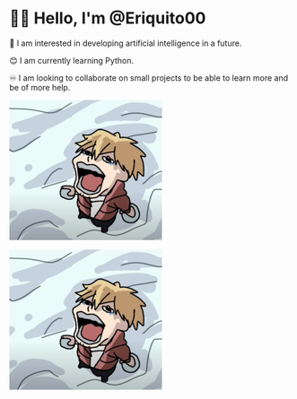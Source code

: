 # 🙋‍♂️ Hello, I'm @Eriquito00

💟 I am interested in developing artificial intelligence in a future.

😊 I am currently learning Python.

♾️ I am looking to collaborate on small projects to be able to learn more and be of more help.

![Foto](https://raw.githubusercontent.com/Eriquito00/Eriquito00/main/img/inicio.png)

[![Increíble Video](https://raw.githubusercontent.com/Eriquito00/Eriquito00/main/img/inicio.png)]([https://ruta/al/video/increible.mp4](https://www.youtube.com/watch?v=FQS992Jj0Mg&ab_channel=drgzn)https://www.youtube.com/watch?v=FQS992Jj0Mg&ab_channel=drgzn)
